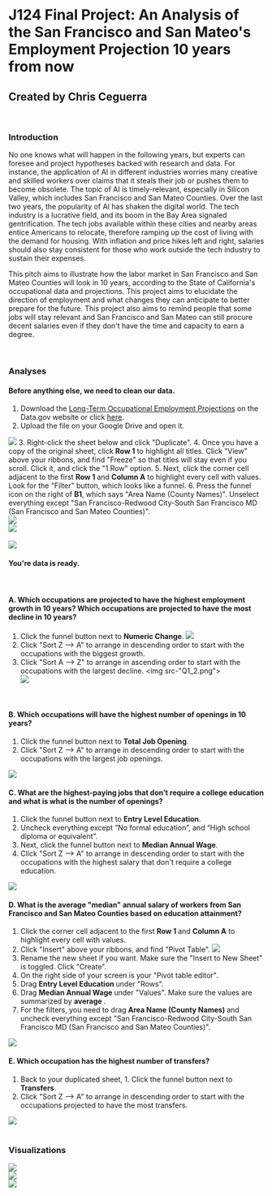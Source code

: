 # J124 Final Project: An Analysis of the San Francisco and San Mateo's Employment Projection 10 years from now
## Created by Chris Ceguerra
</br>

### Introduction
<p>No one knows what will happen in the following years, but experts can foresee and project hypotheses backed with research and data. For instance, the application of AI in different industries worries many creative and skilled workers over claims that it steals their job or pushes them to become obsolete. The topic of AI is timely-relevant, especially in Silicon Valley, which includes San Francisco and San Mateo Counties. Over the last two years, the popularity of AI has shaken the digital world. The tech industry is a lucrative field, and its boom in the Bay Area signaled gentrification. The tech jobs available within these cities and nearby areas entice Americans to relocate, therefore ramping up the cost of living with the demand for housing. With inflation and price hikes left and right, salaries should also stay consistent for those who work outside the tech industry to sustain their expenses. 
<p> This pitch aims to illustrate how the labor market in San Francisco and San Mateo Counties will look in 10 years, according to the State of California's occupational data and projections. This project aims to elucidate the direction of employment and what changes they can anticipate to better prepare for the future. This project also aims to remind people that some jobs will stay relevant and San Francisco and San Mateo can still procure decent salaries even if they don't have the time and capacity to earn a degree. </p>
</br>  

### Analyses
#### Before anything else, we need to clean our data. </br>
1. Download the [Long-Term Occupational Employment Projections](https://catalog.data.gov/dataset/long-term-occupational-employment-projections) on the Data.gov website or click [here](/Long-Term_Occupational_Employment_Projections.csv).
2. Upload the file on your Google Drive and open it.
<img src="Cleaning_1.png">
3. Right-click the sheet below and click "Duplicate".
4. Once you have a copy of the original sheet, click <strong>Row 1</strong> to highlight all titles. Click "View" above your ribbons, and find "Freeze" so that titles will stay even if you scroll. Click it, and click the "1 Row" option.
5. Next, click the corner cell adjacent to the first <strong>Row 1 </strong> and <strong>Column A</strong> to highlight every cell with values. Look for the "Filter" button, which looks like a funnel.
6. Press the funnel icon on the right of <strong>B1</strong>, which says "Area Name (County Names)". Unselect everything except "San Francisco-Redwood City-South San Francisco MD (San Francisco and San Mateo Counties)". </br>
<img src="Cleaning_3.png"></br>
<img src="Cleaning_4.png"></br></br>
<img src="Cleaning_5.png"> </br>

#### You're data is ready.
</br>

#### A. Which occupations are projected to have the highest employment growth in 10 years? Which occupations are projected to have the most decline in 10 years?
1. Click the funnel button next to <strong>Numeric Change</strong>.
<img src="Q1_1.png"></br>
2. Click "Sort Z --> A" to arrange in descending order to start with the occupations with the biggest growth.
3. Click "Sort A --> Z" to arrange in ascending order to start with the occupations with the largest decline.
<img src-"Q1_2.png"></br>
<img src="Q1_3.png"></br>
<br>

#### B. Which occupations will have the highest number of openings in 10 years?
1. Click the funnel button next to <strong>Total Job Opening</strong>.
2. Click "Sort Z --> A" to arrange in descending order to start with the occupations with the largest job openings.
<img src="Q2_2.png">
<br>

#### C. What are the highest-paying jobs that don’t require a college education and what is what is the number of openings?
1. Click the funnel button next to <strong>Entry Level Education</strong>.
2. Uncheck everything except “No formal education”, and “High school diploma or equivalent”.
3. Next, click the funnel button next to <strong>Median Annual Wage</strong>.
4. Click "Sort Z --> A" to arrange in descending order to start with the occupations with the highest salary that don't require a college education.
<img src="Q3_4.png">
</br>

#### D. What is the average "median" annual salary of workers from San Francisco and San Mateo Counties based on education attainment?

1. Click the corner cell adjacent to the first <strong>Row 1 </strong> and <strong>Column A</strong> to highlight every cell with values.
2. Click "Insert" above your ribbons, and find "Pivot Table".
<img src="Q4_1.png"></br>
3. Rename the new sheet if you want. Make sure the "Insert to New Sheet" is toggled. Click "Create".
4. On the right side of your screen is your "Pivot table editor".
5. Drag <strong>Entry Level Education </strong> under "Rows".
6. Drag <strong>Median Annual Wage </strong> under "Values". Make sure the values are summarized by <strong> average </strong>.
7. For the filters, you need to drag <strong> Area Name (County Names) </strong> and uncheck everything except "San Francisco-Redwood City-South San Francisco MD (San Francisco and San Mateo Counties)".
<img src="Q4_2.png">
</br>

#### E.  Which occupation has the highest number of transfers?

1. Back to your duplicated sheet, 1. Click the funnel button next to <strong>Transfers</strong>.
2. Click "Sort Z --> A" to arrange in descending order to start with the occupations projected to have the most transfers.
<img src="Q5_2.png">
<br>
<br>

### Visualizations
<img src="question 2-1.png">
</br>
<img src="question 5-1.png"> 
</br>
<img src="question 3-1.png">
</br>
